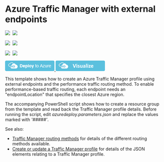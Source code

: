 # Azure Traffic Manager with external endpoints

<IMG SRC="https://azbotstorage.blob.core.windows.net/badges/101-traffic-manager-external-endpoint/PublicLastTestDate.svg" />&nbsp;
<IMG SRC="https://azbotstorage.blob.core.windows.net/badges/101-traffic-manager-external-endpoint/PublicDeployment.svg" />&nbsp;

<IMG SRC="https://azbotstorage.blob.core.windows.net/badges/101-traffic-manager-external-endpoint/FairfaxLastTestDate.svg" />&nbsp;
<IMG SRC="https://azbotstorage.blob.core.windows.net/badges/101-traffic-manager-external-endpoint/FairfaxDeployment.svg" />&nbsp;

<IMG SRC="https://azbotstorage.blob.core.windows.net/badges/101-traffic-manager-external-endpoint/BestPracticeResult.svg" />&nbsp;
<IMG SRC="https://azbotstorage.blob.core.windows.net/badges/101-traffic-manager-external-endpoint/CredScanResult.svg" />&nbsp;

<a href="https://portal.azure.com/#create/Microsoft.Template/uri/https%3A%2F%2Fraw.githubusercontent.com%2FAzure%2Fazure-quickstart-templates%2Fmaster%2F101-traffic-manager-external-endpoint%2Fazuredeploy.json" target="_blank">
    <img src="https://raw.githubusercontent.com/Azure/azure-quickstart-templates/master/1-CONTRIBUTION-GUIDE/images/deploytoazure.png"/>
</a>
<a href="http://armviz.io/#/?load=https%3A%2F%2Fraw.githubusercontent.com%2FAzure%2Fazure-quickstart-templates%2Fmaster%2F101-traffic-manager-external-endpoint%2Fazuredeploy.json" target="_blank">
    <img src="https://raw.githubusercontent.com/Azure/azure-quickstart-templates/master/1-CONTRIBUTION-GUIDE/images/visualizebutton.png"/>
</a>

This template shows how to create an Azure Traffic Manager profile using external endpoints and the performance traffic routing method.  To enable performance-based traffic routing, each endpoint needs an "endpointLocation" that specifies the closest Azure region.

The accompanying PowerShell script shows how to create a resource group from the template and read back the Traffic Manager profile details.  Before running the script, edit *azuredeploy.parameters.json* and replace the values marked with *'#####'*.


See also:

- <a href="https://azure.microsoft.com/en-us/documentation/articles/traffic-manager-routing-methods/">Traffic Manager routing methods</a> for details of the different routing methods available.
- <a href="https://msdn.microsoft.com/en-us/library/azure/mt163581.aspx">Create or update a Traffic Manager profile</a> for details of the JSON elements relating to a Traffic Manager profile.

